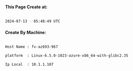 
   
#### This Page Create at:

```bash

2024-07-13 - 05:48:49 UTC

```

#### Create By Machine:

```bash

Host Name : fv-az693-967

platform  : Linux-6.5.0-1023-azure-x86_64-with-glibc2.35

Ip Local  : 10.1.1.107

```

